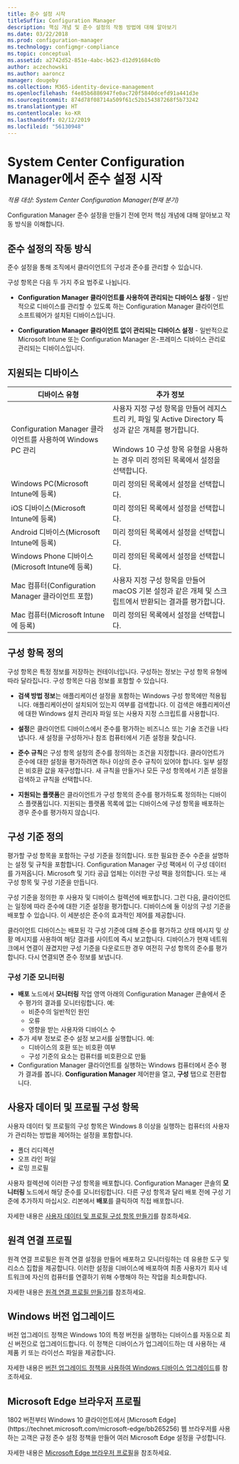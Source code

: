 ```yaml
---
title: 준수 설정 시작
titleSuffix: Configuration Manager
description: 핵심 개념 및 준수 설정의 작동 방법에 대해 알아보기
ms.date: 03/22/2018
ms.prod: configuration-manager
ms.technology: configmgr-compliance
ms.topic: conceptual
ms.assetid: a2742d52-851e-4abc-b623-d12d91684c0b
author: aczechowski
ms.author: aaroncz
manager: dougeby
ms.collection: M365-identity-device-management
ms.openlocfilehash: f4e85b6886947fe0ac720f5840dcefd91a441d3e
ms.sourcegitcommit: 874d78f08714a509f61c52b154387268f5b73242
ms.translationtype: HT
ms.contentlocale: ko-KR
ms.lasthandoff: 02/12/2019
ms.locfileid: "56130948"
---
```

# <a name="get-started-with-compliance-settings-in-system-center-configuration-manager"></a>System Center Configuration Manager에서 준수 설정 시작

*적용 대상: System Center Configuration Manager(현재 분기)*

Configuration Manager 준수 설정을 만들기 전에 먼저 핵심 개념에 대해 알아보고 작동 방식을 이해합니다.  



## <a name="how-compliance-settings-work"></a>준수 설정의 작동 방식  
 준수 설정을 통해 조직에서 클라이언트의 구성과 준수를 관리할 수 있습니다.  

 구성 항목은 다음 두 가지 주요 범주로 나뉩니다.  

-   **Configuration Manager 클라이언트를 사용하여 관리되는 디바이스 설정** - 일반적으로 디바이스를 관리할 수 있도록 하는 Configuration Manager 클라이언트 소프트웨어가 설치된 디바이스입니다.  

-   **Configuration Manager 클라이언트 없이 관리되는 디바이스 설정** - 일반적으로 Microsoft Intune 또는 Configuration Manager 온-프레미스 디바이스 관리로 관리되는 디바이스입니다.  



## <a name="what-devices-are-supported"></a>지원되는 디바이스  

| 디바이스 유형 | 추가 정보 |  
|------------|----------------------|  
| Configuration Manager 클라이언트를 사용하여 Windows PC 관리 | 사용자 지정 구성 항목을 만들어 레지스트리 키, 파일 및 Active Directory 특성과 같은 개체를 평가합니다.<br /><br /> Windows 10 구성 항목 유형을 사용하는 경우 미리 정의된 목록에서 설정을 선택합니다. |  
| Windows PC(Microsoft Intune에 등록) | 미리 정의된 목록에서 설정을 선택합니다. |  
| iOS 디바이스(Microsoft Intune에 등록) | 미리 정의된 목록에서 설정을 선택합니다. |  
| Android 디바이스(Microsoft Intune에 등록) | 미리 정의된 목록에서 설정을 선택합니다. |  
| Windows Phone 디바이스(Microsoft Intune에 등록) | 미리 정의된 목록에서 설정을 선택합니다. |  
| Mac 컴퓨터(Configuration Manager 클라이언트 포함) | 사용자 지정 구성 항목을 만들어 macOS 기본 설정과 같은 개체 및 스크립트에서 반환되는 결과를 평가합니다. |  
| Mac 컴퓨터(Microsoft Intune에 등록) | 미리 정의된 목록에서 설정을 선택합니다. |  



## <a name="what-is-a-configuration-item"></a>구성 항목 정의  
 구성 항목은 특정 정보를 저장하는 컨테이너입니다. 구성하는 정보는 구성 항목 유형에 따라 달라집니다. 구성 항목은 다음 정보를 포함할 수 있습니다.

-   **검색 방법 정보**는 애플리케이션 설정을 포함하는 Windows 구성 항목에만 적용됩니다. 애플리케이션이 설치되어 있는지 여부를 검색합니다. 이 검색은 애플리케이션에 대한 Windows 설치 관리자 파일 또는 사용자 지정 스크립트를 사용합니다.  

-   **설정**은 클라이언트 디바이스에서 준수를 평가하는 비즈니스 또는 기술 조건을 나타냅니다. 새 설정을 구성하거나 참조 컴퓨터에서 기존 설정을 찾습니다.  

-   **준수 규칙**은 구성 항목 설정의 준수를 정의하는 조건을 지정합니다. 클라이언트가 준수에 대한 설정을 평가하려면 하나 이상의 준수 규칙이 있어야 합니다. 일부 설정은 비호환 값을 재구성합니다. 새 규칙을 만들거나 모든 구성 항목에서 기존 설정을 검색하고 규칙을 선택합니다.  

-   **지원되는 플랫폼**은 클라이언트가 구성 항목의 준수를 평가하도록 정의하는 디바이스 플랫폼입니다. 지원되는 플랫폼 목록에 없는 디바이스에 구성 항목을 배포하는 경우 준수를 평가하지 않습니다.  



## <a name="what-is-a-configuration-baseline"></a>구성 기준 정의  
 평가할 구성 항목을 포함하는 구성 기준을 정의합니다. 또한 필요한 준수 수준을 설명하는 설정 및 규칙을 포함합니다. Configuration Manager 구성 팩에서 이 구성 데이터를 가져옵니다. Microsoft 및 기타 공급 업체는 이러한 구성 팩을 정의합니다. 또는 새 구성 항목 및 구성 기준을 만듭니다.  

 구성 기준을 정의한 후 사용자 및 디바이스 컬렉션에 배포합니다. 그런 다음, 클라이언트는 일정에 따라 준수에 대한 기준 설정을 평가합니다. 디바이스에 둘 이상의 구성 기준을 배포할 수 있습니다. 이 세분성은 준수의 효과적인 제어를 제공합니다. 

 클라이언트 디바이스는 배포된 각 구성 기준에 대해 준수를 평가하고 상태 메시지 및 상황 메시지를 사용하여 해당 결과를 사이트에 즉시 보고합니다. 디바이스가 현재 네트워크에서 연결이 끊겼지만 구성 기준을 다운로드한 경우 여전히 구성 항목의 준수를 평가합니다. 다시 연결되면 준수 정보를 보냅니다.  

### <a name="monitoring-configuration-baselines"></a>구성 기준 모니터링
- **배포** 노드에서 **모니터링** 작업 영역 아래의 Configuration Manager 콘솔에서 준수 평가의 결과를 모니터링합니다. 예:
    - 비준수의 일반적인 원인
    - 오류
    - 영향을 받는 사용자와 디바이스 수
- 추가 세부 정보로 준수 설정 보고서를 실행합니다. 예:
    - 디바이스의 호환 또는 비호환 여부
    - 구성 기준의 요소는 컴퓨터를 비호환으로 만듦
- Configuration Manager 클라이언트를 실행하는 Windows 컴퓨터에서 준수 평가 결과를 봅니다. **Configuration Manager** 제어판을 열고, **구성** 탭으로 전환합니다.  



## <a name="user-data-and-profiles-configuration-items"></a>사용자 데이터 및 프로필 구성 항목  
 사용자 데이터 및 프로필의 구성 항목은 Windows 8 이상을 실행하는 컴퓨터의 사용자가 관리하는 방법을 제어하는 설정을 포함합니다.  
   - 폴더 리디렉션
   - 오프 라인 파일
   - 로밍 프로필  

사용자 컬렉션에 이러한 구성 항목을 배포합니다. Configuration Manager 콘솔의 **모니터링** 노드에서 해당 준수를 모니터링합니다. 다른 구성 항목과 달리 배포 전에 구성 기준에 추가하지 마십시오. 리본에서 **배포**를 클릭하여 직접 배포합니다.  

 자세한 내용은 [사용자 데이터 및 프로필 구성 항목 만들기](/sccm/compliance/deploy-use/create-user-data-and-profiles-configuration-items)를 참조하세요.  



## <a name="remote-connection-profiles"></a>원격 연결 프로필  
 원격 연결 프로필은 원격 연결 설정을 만들어 배포하고 모니터링하는 데 유용한 도구 및 리소스 집합을 제공합니다. 이러한 설정을 디바이스에 배포하여 최종 사용자가 회사 네트워크에 자신의 컴퓨터를 연결하기 위해 수행해야 하는 작업을 최소화합니다.  

자세한 내용은 [원격 연결 프로필 만들기](/sccm/compliance/deploy-use/create-remote-connection-profiles)를 참조하세요.  



## <a name="windows-edition-upgrade"></a>Windows 버전 업그레이드
버전 업그레이드 정책은 Windows 10의 특정 버전을 실행하는 디바이스를 자동으로 최신 버전으로 업그레이드합니다. 이 정책은 디바이스가 업그레이드하는 데 사용하는 새 제품 키 또는 라이선스 파일을 제공합니다.

자세한 내용은 [버전 업그레이드 정책을 사용하여 Windows 디바이스 업그레이드](/sccm/compliance/deploy-use/upgrade-windows-version)를 참조하세요.



## <a name="microsoft-edge-browser-profiles"></a>Microsoft Edge 브라우저 프로필
<!-- 1357310 --> 1802 버전부터 Windows 10 클라이언트에서 [Microsoft Edge](https://technet.microsoft.com/microsoft-edge/bb265256) 웹 브라우저를 사용하는 고객은 규정 준수 설정 정책을 만들어 여러 Microsoft Edge 설정을 구성합니다. 

자세한 내용은 [Microsoft Edge 브라우저 프로필](/sccm/compliance/deploy-use/browser-profiles)을 참조하세요.

